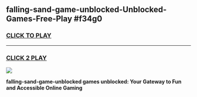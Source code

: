 
## falling-sand-game-unblocked-Unblocked-Games-Free-Play #f34g0
<h3>
<a href="https://us.freeplayer.one?title=falling-sand-game-unblocked&ref=9M">CLICK TO PLAY</a></h3>
<hr>

<h3>
<a href="https://us.freeplayer.one?title=falling-sand-game-unblocked&ref=9M">CLICK 2 PLAY</a>
  
</h3>

<a href="https://us.freeplayer.one?title=falling-sand-game-unblocked&ref=9M"><img src="https://clearcache.store/games.png"></a>


**falling-sand-game-unblocked games unblocked: Your Gateway to Fun and Accessible Online Gaming**
